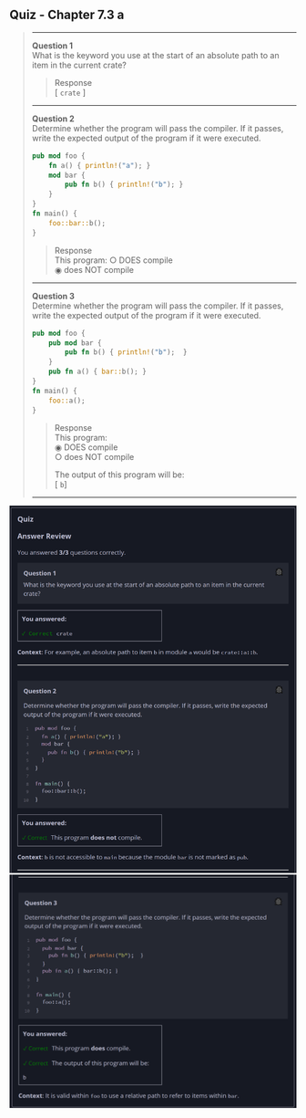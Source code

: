 ## Quiz - Chapter 7.3 a ##

> ---
> **Question 1**<br>
> What is the keyword you use at the start of an absolute
> path to an item in the current crate?
>
> > Response<br>
> > [ ```crate``` ]
> > 
> ---
>
> **Question 2**<br>
> Determine whether the program will pass the compiler. If it 
> passes, write the expected output of the program if it were 
> executed.
>
> ```rust
> pub mod foo {
>     fn a() { println!("a"); }
>     mod bar {
>         pub fn b() { println!("b"); }
>     }
> }
> fn main() {
>     foo::bar::b();
> }
> ```
>
> > Response<br>
> > This program:
> > ○ DOES compile<br>
> > ◉ does NOT compile<br>
> >
> ---
>
> **Question 3**<br>
> Determine whether the program will pass the compiler. If it 
> passes, write the expected output of the program if it were 
> executed.
>
> ```rust
> pub mod foo {
>     pub mod bar {
>         pub fn b() { println!("b");  }
>     }
>     pub fn a() { bar::b(); }
> }
> fn main() {
>     foo::a();
> }
> ```
>
> > Response<br>
> > This program:<br>
> > ◉ DOES compile<br>
> > ○ does NOT compile<br>
> >
> > The output of this program will be:<br>
> > [  ```b```]
> >
> ---

![image](../additional-files/images/quiz_0703a_1.png)
![image](../additional-files/images/quiz_0703a_2.png)
